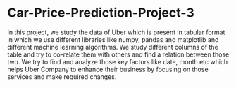 # Car-Price-Prediction-Project-3
In this project, we study the data of Uber which is present in tabular format in which we use different libraries like numpy, pandas and matplotlib and different machine learning algorithms.
We study different columns of the table and try to co-relate them with others and find a relation between those two.
We try to find and analyze those key factors like date, month etc which helps Uber Company to enhance their business by focusing on those services and make required changes.
